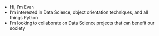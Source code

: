 - Hi, I’m Evan
- I’m interested in Data Science, object orientation techniques, and all things Python
- I’m looking to collaborate on Data Science projects that can benefit our society


